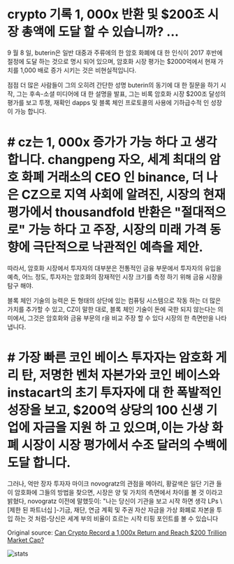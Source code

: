 # crypto 기록 1, 000x 반환 및 $200조 시장 총액에 도달 할 수 있습니까? ...

9 월 8 일, buterin은 일반 대중과 주류에의 한 암호 화폐에 대 한 인식이 2017 후반에 절정에 도달 하는 것으로 명시 되어 있으며, 암호화 시장 평가는 $2000억에서 현재 가치를 1,000 배로 증가 시키는 것은 비현실적입니다.

점점 더 많은 사람들이 그의 오히려 간단한 성명 buterin의 동기에 대 한 질문을 하기 시작, 그는 후속-소셜 미디어에 대 한 설명을 발표, 그는 비록 암호화 시장 $200조 달성의 평가를 보고 투쟁, 재확인 dapps 및 블록 체인 프로토콜의 사용에 기하급수적 인 성장이 가능 합니다.

# # cz는 1, 000x 증가가 가능 하다 고 생각 합니다. changpeng 자오, 세계 최대의 암호 화폐 거래소의 CEO 인 binance, 더 나은 CZ으로 지역 사회에 알려진, 시장의 현재 평가에서 thousandfold 반환은 "절대적으로" 가능 하다 고 주장, 시장의 미래 가격 동향에 극단적으로 낙관적인 예측을 제안.

따라서, 암호화 시장에서 투자자의 대부분은 전통적인 금융 부문에서 투자자의 유입을 예측, 어느 정도, 투자자는 암호화의 잠재적인 시장 크기를 측정 하기 위해 금융 시장을 탐구 해야.

블록 체인 기술의 능력은 돈 형태의 상단에 있는 컴퓨팅 시스템으로 작동 하는 더 많은 가치를 추가할 수 있고, CZ이 말한 대로, 블록 체인 기술이 돈에 국한 되지 않는다는 의미에서, 그것은 암호화와 금융 부문의 r을 비교 주장 할 수 있다 시장의 한 측면만을 나타냅니다.

# # 가장 빠른 코인 베이스 투자자는 암호화 게리 탄, 저명한 벤처 자본가와 코인 베이스와 instacart의 초기 투자자에 대 한 폭발적인 성장을 보고, $200억 상당의 100 신생 기업에 자금을 지원 하 고 있으며,이는 가상 화폐 시장이 시장 평가에서 수조 달러의 수백에 도달 합니다.

그러나, 억만 장자 투자자 마이크 novogratz의 관점을 메아리, 황갈색은 일단 기관 들이 암호화에 그들의 방법을 찾으면, 시장은 양 및 가치의 측면에서 차이를 볼 것 이라고 밝혔다, novogratz 이전에 말했듯이: "나는 당신이 기관을 보고 시작 하면 생각 LPs \ [제한 된 파트너십 \]-기금, 재단, 연금 계획 및 주권 자산 자금을 가상 화폐로 자본을 투입 하는 것 처럼-당신은 세계 부의 비율이 흐르는 시작 티핑 포인트를 볼 수 있습니다

Original source: [Can Crypto Record a 1,000x Return and Reach $200 Trillion Market Cap?](https://cointelegraph.com/news/can-crypto-record-a-1-000x-return-and-reach-200-trillion-market-cap)

![stats](https://c.statcounter.com/11760860/0/a89fa40b/1/ "stats")